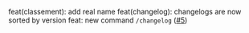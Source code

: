 feat(classement): add real name
feat(changelog): changelogs are now sorted by version
feat: new command `/changelog` ([#5](https://github.com/LeRoiDesKiwis/Omega-Bot/pull/5))